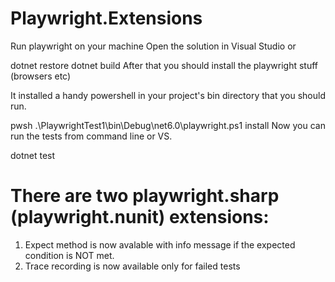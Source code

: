 # Playwright.Extensions

Run playwright on your machine
Open the solution in Visual Studio or

dotnet restore
dotnet build
After that you should install the playwright stuff (browsers etc)

It installed a handy powershell in your project's bin directory that you should run.

pwsh .\PlaywrightTest1\bin\Debug\net6.0\playwright.ps1 install
Now you can run the tests from command line or VS.

dotnet test

# There are two playwright.sharp (playwright.nunit) extensions:
1. Expect method is now avalable with info message if the expected condition is NOT met. 
2. Trace recording is now available only for failed tests
